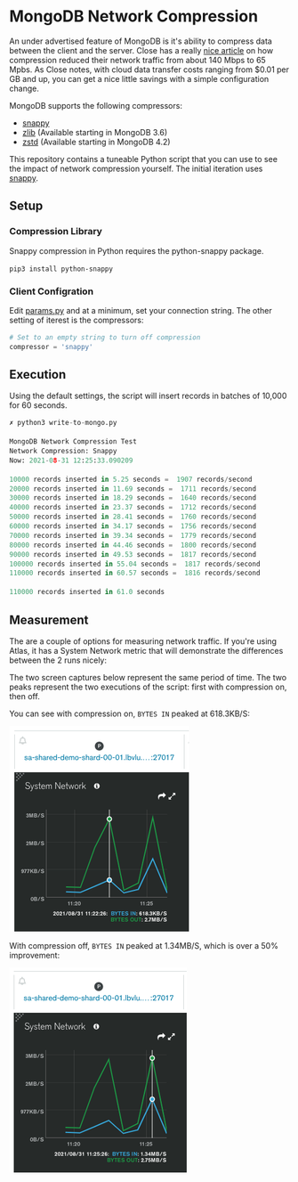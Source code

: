 # MongoDB Network Compression

An under advertised feature of MongoDB is it's ability to compress data between the client and the server. Close has a really [nice article](https://making.close.com/posts/mongodb-network-compression}) on how compression reduced their network traffic from about 140 Mbps to 65 Mpbs. As Close notes, with cloud data transfer costs ranging from $0.01 per GB and up, you can get a nice little savings with a simple configuration change. 

MongoDB supports the following compressors:

* [snappy](https://docs.mongodb.com/manual/reference/glossary/#std-term-snappy})
* [zlib](https://docs.mongodb.com/manual/reference/glossary/#std-term-zlib]) (Available starting in MongoDB 3.6)
* [zstd](https://docs.mongodb.com/manual/reference/glossary/#std-term-zlib) (Available starting in MongoDB 4.2)

This repository contains a tuneable Python script that you can use to see the impact of network compression yourself. The initial iteration uses [snappy](https://docs.mongodb.com/manual/reference/glossary/#std-term-snappy}).

## Setup

### Compression Library
Snappy compression in Python requires the python-snappy package.

```pip3 install python-snappy```

### Client Configration

Edit [params.py](params.py) and at a minimum, set your connection string. The other setting of iterest is the compressors:

``` PYTHON
# Set to an empty string to turn off compression
compressor = 'snappy'
```

## Execution

Using the default settings, the script will insert records in batches of 10,000 for 60 seconds.

```PYTHON
✗ python3 write-to-mongo.py

MongoDB Network Compression Test
Network Compression: Snappy
Now: 2021-08-31 12:25:33.090209

10000 records inserted in 5.25 seconds =  1907 records/second
20000 records inserted in 11.69 seconds =  1711 records/second
30000 records inserted in 18.29 seconds =  1640 records/second
40000 records inserted in 23.37 seconds =  1712 records/second
50000 records inserted in 28.41 seconds =  1760 records/second
60000 records inserted in 34.17 seconds =  1756 records/second
70000 records inserted in 39.34 seconds =  1779 records/second
80000 records inserted in 44.46 seconds =  1800 records/second
90000 records inserted in 49.53 seconds =  1817 records/second
100000 records inserted in 55.04 seconds =  1817 records/second
110000 records inserted in 60.57 seconds =  1816 records/second

110000 records inserted in 61.0 seconds
```

## Measurement

The are a couple of options for measuring network traffic. If you're using Atlas, it has a System Network metric that will demonstrate the differences between the 2 runs nicely:

The two screen captures below represent the same period of time. The two peaks represent the two executions of the script: first with compression on, then off.

You can see with compression on, `BYTES IN` peaked at 618.3KB/S:

![System Network](img/system-network-snappy.png)

With compression off, `BYTES IN` peaked at 1.34MB/S, which is over a 50% improvement:

![System Network](img/system-network-no-compression.png)



